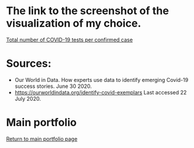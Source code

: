# The link to the screenshot of the visualization of my choice.
[Total number of COVID-19 tests per confirmed case](https://ourworldindata.org/grapher/covid-tests-per-case-exemplars?time=2020-07-22&country=AUS~CUB~DNK~FJI~GRC~HUN~India%2C%20people%20tested~LVA~LTU~LUX~MYS~MLT~MMR~NZL~RWA~SVK~KOR~TWN~THA~ARE~URY)

# Sources: 
* Our World in Data. How experts use data to identify emerging Covid-19 success stories. June 30 2020. 
* https://ourworldindata.org/identify-covid-exemplars Last accessed 22 July 2020. 






# Main portfolio
[Return to main portfolio page](README.md)
